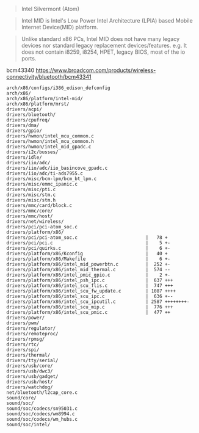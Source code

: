 > Intel Silvermont (Atom)

> Intel MID is Intel's Low Power Intel Architecture (LPIA) based Mobile Internet Device(MID) platform.

> Unlike standard x86 PCs, Intel MID does not have many legacy devices nor standard legacy replacement devices/features. e.g. It does not contain i8259, i8254, HPET, legacy BIOS, most of the io ports.

bcm43340
https://www.broadcom.com/products/wireless-connectivity/bluetooth/bcm43341


    arch/x86/configs/i386_edison_defconfig
    arch/x86/
    arch/x86/platform/intel-mid/
    arch/x86/platform/mrst/
    drivers/acpi/
    drivers/bluetooth/
    drivers/cpufreq/
    drivers/dma/
    drivers/gpio/
    drivers/hwmon/intel_mcu_common.c
    drivers/hwmon/intel_mcu_common.h
    drivers/hwmon/intel_mid_gpadc.c
    drivers/i2c/busses/
    drivers/idle/
    drivers/iio/adc/
    drivers/iio/adc/iio_basincove_gpadc.c
    drivers/iio/adc/ti-ads7955.c
    drivers/misc/bcm-lpm/bcm_bt_lpm.c
    drivers/misc/emmc_ipanic.c
    drivers/misc/pti.c
    drivers/misc/stm.c
    drivers/misc/stm.h
    drivers/mmc/card/block.c
    drivers/mmc/core/
    drivers/mmc/host/
    drivers/net/wireless/
    drivers/pci/pci-atom_soc.c
    drivers/platform/x86/
    drivers/pci/pci-atom_soc.c                         |   78 +
    drivers/pci/pci.c                                  |    5 +-
    drivers/pci/quirks.c                               |    6 +-
    drivers/platform/x86/Kconfig                       |   40 +
    drivers/platform/x86/Makefile                      |    6 +-
    drivers/platform/x86/intel_mid_powerbtn.c          |  252 +-
    drivers/platform/x86/intel_mid_thermal.c           |  574 --
    drivers/platform/x86/intel_pmic_gpio.c             |    2 +-
    drivers/platform/x86/intel_psh_ipc.c               |  637 +++
    drivers/platform/x86/intel_scu_flis.c              |  747 +++
    drivers/platform/x86/intel_scu_fw_update.c         | 1087 ++++
    drivers/platform/x86/intel_scu_ipc.c               |  636 +--
    drivers/platform/x86/intel_scu_ipcutil.c           | 2587 ++++++++-
    drivers/platform/x86/intel_scu_mip.c               |  776 +++
    drivers/platform/x86/intel_scu_pmic.c              |  477 ++
    drivers/power/
    drivers/pwm/
    drivers/regulator/
    drivers/remoteproc/
    drivers/rpmsg/
    drivers/rtc/
    drivers/spi/
    drivers/thermal/
    drivers/tty/serial/
    drivers/usb/core/
    drivers/usb/dwc3/
    drivers/usb/gadget/
    drivers/usb/host/
    drivers/watchdog/
    net/bluetooth/l2cap_core.c
    sound/core/
    sound/soc/
    sound/soc/codecs/sn95031.c
    sound/soc/codecs/wm8994.c
    sound/soc/codecs/wm_hubs.c
    sound/soc/intel/
